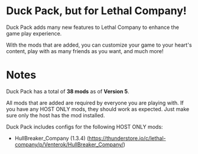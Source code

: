 # Duck Pack, but for Lethal Company!
Duck Pack adds many new features to Lethal Company to enhance the game play experience.

With the mods that are added, you can customize your game to your heart's content, play with as many friends as you want, and much more!

# Notes
Duck Pack has a total of **38 mods** as of **Version 5**.

All mods that are added are required by everyone you are playing with. If you have any HOST ONLY mods, they should work as expected. Just make sure only the host has the mod installed.

Duck Pack includes configs for the following HOST ONLY mods:
- HullBreaker_Company (1.3.4) (https://thunderstore.io/c/lethal-company/p/Venterok/HullBreaker_Company/)